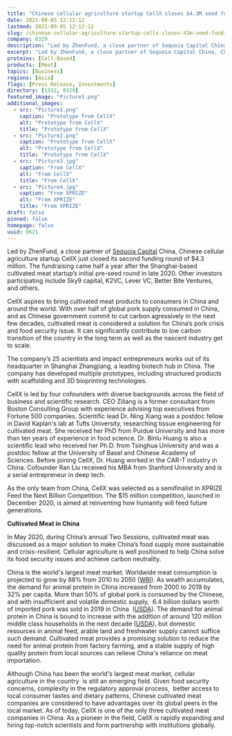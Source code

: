 ```yaml
---
title: "Chinese cellular agriculture startup CellX closes $4.3M seed funding in early 2021"
date: 2021-09-05 12:12:12
lastmod: 2021-09-05 12:12:12
slug: /chinese-cellular-agriculture-startup-cellx-closes-43m-seed-funding-early-2021
company: 8329
description: "Led by ZhenFund, a close partner of Sequoia Capital China, Chinese cellular agriculture startup CellX just closed its second funding round of $4.3 million. The fundraising came half a year after the Shanghai-based cultivated meat startup’s initial pre-seed round in late 2020. Other investors participating include Sky9 capital, K2VC, Lever VC, Better Bite Ventures, and others."
excerpt: "Led by ZhenFund, a close partner of Sequoia Capital China, Chinese cellular agriculture startup CellX just closed its second funding round of $4.3 million. The fundraising came half a year after the Shanghai-based cultivated meat startup’s initial pre-seed round in late 2020. Other investors participating include Sky9 capital, K2VC, Lever VC, Better Bite Ventures, and others."
proteins: [Cell-Based]
products: [Meat]
topics: [Business]
regions: [Asia]
flags: [Press Release, Investments]
directory: [1332, 8329]
featured_image: "Picture1.png"
additional_images:
  - src: "Picture1.png"
    caption: "Prototype from CellX"
    alt: "Prototype from CellX"
    title: "Prototype from CellX"
  - src: "Picture2.png"
    caption: "Prototype from CellX"
    alt: "Prototype from CellX"
    title: "Prototype from CellX"
  - src: "Picture3.jpg"
    caption: "From CellX"
    alt: "From CellX"
    title: "From CellX"
  - src: "Picture4.jpg"
    caption: "From XPRIZE"
    alt: "From XPRIZE"
    title: "From XPRIZE"
draft: false
pinned: false
homepage: false
uuid: 9621
---
```

<p>Led by ZhenFund, a close partner of <a href="https://en.wikipedia.org/wiki/Sequoia_Capital">Sequoia Capital</a> China, Chinese cellular agriculture startup CellX just closed its second funding round of $4.3 million. The fundraising came half a year after the Shanghai-based cultivated meat startup’s initial pre-seed round in late 2020. Other investors participating include Sky9 capital, K2VC, Lever VC, Better Bite Ventures, and others.</p>
<p>CellX aspires to bring cultivated meat products to consumers in China and around the world. With over half of global pork supply consumed in China, and as Chinese government commit to cut carbon agressively in the next few decades, cultivated meat is considered a solution for China’s pork crisis and food security issue. It can significantly contribute to low carbon transition of the country in the long term as well as the nascent industry get to scale.</p>
<p>The company’s 25 scientists and impact entrepreneurs works out of its headquarter in Shanghai Zhangjiang, a leading biotech hub in China. The company has developed multiple prototypes, including structured products with scaffolding and 3D bioprinting technologies.</p>
<p>CellX is led by four cofounders with diverse backgrounds across the field of business and scientific research. CEO Ziliang is a former consultant from Boston Consulting Group with experience advising top executives from Fortune 500 companies. Scientific lead Dr. Ning Xiang was a postdoc fellow in David Kaplan's lab at Tufts University, researching tissue engineering for cultivated meat. She received her PhD from Purdue University and has more than ten years of experience in food science. Dr. Binlu Huang is also a scientific lead who received her Ph.D. from Tsinghua University and was a postdoc fellow at the University of Basel and Chinese Academy of Sciences. Before joining CellX, Dr. Huang worked in the CAR-T industry in China. Cofounder Ran Liu received his MBA from Stanford University and is a serial entrepreneur in deep tech.</p>
<p>As the only team from China, CellX was selected as a semifinalist in XPRIZE Feed the Next Billion Competition. The $15 million competition, launched in December 2020, is aimed at reinventing how humanity will feed future generations.</p>
<p><strong>Cultivated Meat in China</strong></p>
<p>In May 2020, during China’s annual Two Sessions, cultivated meat was discussed as a major solution to make China’s food supply more sustainable and crisis-resilient. Cellular agriculture is well positioned to help China solve its food security issues and achieve carbon neutrality.</p>
<p>China is the world's largest meat market. Worldwide meat consumption is projected to grow by 88% from 2010 to 2050 (<a href="https://www.wri.org/insights/how-sustainably-feed-10-billion-people-2050-21-charts">WRI</a>). As wealth accumulates, the demand for animal protein in China increased from 2000 to 2019 by 32% per capita. More than 50% of global pork is consumed by the Chinese, and with insufficient and volatile domestic supply,  6.4 billion dollars worth of imported pork was sold in 2019 in China  (<a href="https://www.fas.usda.gov/data/china-evolving-demand-world-s-largest-agricultural-import-market">USDA</a>). The demand for animal protein in China is bound to increase with the addition of around 120 million middle class households in the next decade (<a href="https://www.fas.usda.gov/data/china-evolving-demand-world-s-largest-agricultural-import-market">USDA</a>), but domestic resources in animal feed, arable land and freshwater supply cannot suffice such demand. Cultivated meat provides a promising solution to reduce the need for animal protein from factory farming, and a stable supply of high quality protein from local sources can relieve China's reliance on meat importation.</p>
<p>Although China has been the world's largest meat market, cellular agriculture in the country  is still an emerging field. Given food security concerns, complexity in the regulatory approval process,  better access to local consumer tastes and dietary patterns, Chinese cultivated meat companies are considered to have advantages over its global peers in the local market. As of today, CellX is one of the only three cultivated meat companies in China. As a pioneer in the field, CellX is rapidly expanding and hiring top-notch scientists and form partnership with institutions globally.  </p>
<p> </p>
